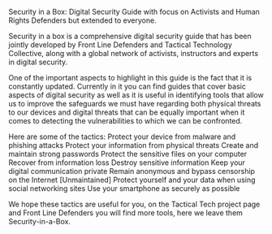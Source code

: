Security in a Box: Digital Security Guide with focus on Activists and Human Rights Defenders but extended to everyone.

Security in a box is a comprehensive digital security guide that has been jointly developed by Front Line Defenders and Tactical Technology Collective, along with a global network of activists, instructors and experts in digital security.

One of the important aspects to highlight in this guide is the fact that it is constantly updated. Currently in it you can find guides that cover basic aspects of digital security as well as it is useful in identifying tools that allow us to improve the safeguards we must have regarding both physical threats to our devices and digital threats that can be equally important when it comes to detecting the vulnerabilities to which we can be confronted.

Here are some of the tactics:
Protect your device from malware and phishing attacks
Protect your information from physical threats
Create and maintain strong passwords
Protect the sensitive files on your computer
Recover from information loss
Destroy sensitive information
Keep your digital communication private
Remain anonymous and bypass censorship on the Internet
[Unmaintained] Protect yourself and your data when using social networking sites
Use your smartphone as securely as possible


We hope these tactics are useful for you, on the Tactical Tech project page and Front Line Defenders you will find more tools, here we leave them Security-in-a-Box.
